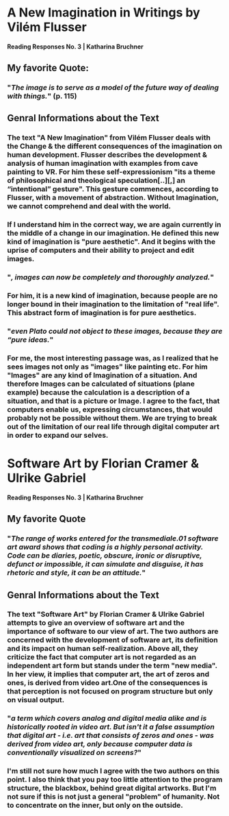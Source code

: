 # A New Imagination in Writings by Vilém Flusser
#### Reading Responses No. 3 | Katharina Bruchner

## **My favorite Quote:**

### "*The image is to serve as a model of the future way of dealing with things.*" (p. 115)

## **Genral Informations about the Text**

### The text "A New Imagination" from Vilém Flusser deals with the Change & the different consequences of the imagination on human development. Flusser describes the development & analysis of human imagination with examples from cave painting to VR. For him these self-expressionism "its a theme of philosophical and theological speculation[..][,] an “intentional” gesture". This gesture commences, according to Flusser, with a movement of abstraction. Without Imagination, we cannot comprehend and deal with the world.

### If I understand him in the correct way, we are again currently in the middle of a change in our imagination. He defined this new kind of imagination is "pure aesthetic". And it begins with the uprise of computers and their ability to project and edit images.

### "*, images can now be completely and thoroughly analyzed.*"

### For him, it is a new kind of imagination, because people are no longer bound in their imagination to the limitation of "real life". This abstract form of imagination is for pure aesthetics.

### "*even Plato could not object to these images, because they are “pure ideas.*"

### For me, the most interesting passage was, as I realized that he sees images not only as "images" like painting etc. For him "Images" are any kind of Imagination of a situation. And therefore Images can be calculated of situations (plane example) because the calculation is a description of a situation, and that is a picture or Image. I agree to the fact, that computers enable us, expressing circumstances, that would probably not be possible without them. We are trying to break out of the limitation of our real life through digital computer art in order to expand our selves.

# Software Art by Florian Cramer & Ulrike Gabriel
#### Reading Responses No. 3 | Katharina Bruchner

## **My favorite Quote**

### "*The range of works entered for the transmediale.01 software art award shows that coding is a highly personal activity. Code can be diaries, poetic, obscure, ironic or disruptive, defunct or impossible, it can simulate and disguise, it has rhetoric and style, it can be an attitude.*"

## **Genral Informations about the Text**
### The text "Software Art" by Florian Cramer & Ulrike Gabriel attempts to give an overview of software art and the importance of software to our view of art. The two authors are concerned with the development of software art, its definition and its impact on human self-realization. Above all, they criticize the fact that computer art is not regarded as an independent art form but stands under the term "new media". In her view, it implies that computer art, the art of zeros and ones, is derived from video art.One of the consequences is that perception is not focused on program structure but only on visual output.

### "*a term which covers analog and digital media alike and is historically rooted in video art. But isn't it a false assumption that digital art - i.e. art that consists of zeros and ones - was derived from video art, only because computer data is conventionally visualized on screens?*"

### I'm still not sure how much I agree with the two authors on this point. I also think that you pay too little attention to the program structure, the blackbox, behind great digital artworks. But I'm not sure if this is not just a general "problem" of humanity. Not to concentrate on the inner, but only on the outside.